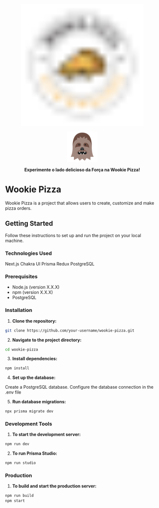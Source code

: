 <p align="center">
<img src="./public/wookie-logo.svg" alt="Alt Text" width="400" height="400" />

</p>
<div align="center">
  <img src="./public/chewbacca.svg" alt="Alt Text" width="100" height="100" />

**Experimente o lado delicioso da Força na Wookie Pizza!**

</div>

# Wookie Pizza

Wookie Pizza is a project that allows users to create, customize and make pizza orders.

## Getting Started

Follow these instructions to set up and run the project on your local machine.

### Technologies Used

Next.js
Chakra UI
Prisma
Redux
PostgreSQL

### Prerequisites

- Node.js (version X.X.X)
- npm (version X.X.X)
- PostgreSQL

### Installation

1. **Clone the repository:**

```bash
git clone https://github.com/your-username/wookie-pizza.git
```

2. **Navigate to the project directory:**

```bash
cd wookie-pizza
```

3. **Install dependencies:**

```bash
npm install
```

4. **Set up the database:**

Create a PostgreSQL database.
Configure the database connection in the .env file

5. **Run database migrations:**

```bash
npx prisma migrate dev
```

### Development Tools

1. **To start the development server:**

```bash
npm run dev
```

2. **To run Prisma Studio:**

```bash
npm run studio
```

### Production

1. **To build and start the production server:**

```bash
npm run build
npm start
```
